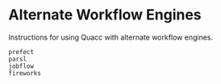 # Alternate Workflow Engines

Instructions for using Quacc with alternate workflow engines.

```{toctree}
prefect
parsl
jobflow
fireworks
```

